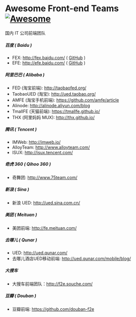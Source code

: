 # Awesome Front-end Teams [![Awesome](https://cdn.rawgit.com/sindresorhus/awesome/d7305f38d29fed78fa85652e3a63e154dd8e8829/media/badge.svg)](https://github.com/sindresorhus/awesome)

国内 IT 公司前端团队

##### 百度 ( Baidu )

- FEX: http://fex.baidu.com/ ( [GitHub](https://github.com/fex-team/) )
- EFE: http://efe.baidu.com/ ( [GitHub](https://github.com/ecomfe) )

##### 阿里巴巴 ( Alibaba )

- FED (淘宝前端): http://taobaofed.org/
- TaobaoUED (淘宝): http://ued.taobao.org/
- AMFE (淘宝手机前端): https://github.com/amfe/article
- Alinode: http://alinode.aliyun.com/blog
- TmallFE (天猫前端): https://tmallfe.github.io/
- THX (阿里妈妈 MUX): http://thx.github.io/

##### 腾讯 ( Tencent )

- IMWeb: http://imweb.io/
- AlloyTeam: http://www.alloyteam.com/
- ISUX: http://isux.tencent.com/

##### 奇虎 360 ( Qihoo 360 )

- 奇舞团: http://www.75team.com/

##### 新浪 ( Sina )

- 新浪 UED: http://ued.sina.com.cn/

##### 美团 ( Meituan )

- 美团前端: http://fe.meituan.com/

##### 去哪儿 ( Qunar )

- UED: http://ued.qunar.com/
- 去哪儿酒店UED移动前端: http://ued.qunar.com/mobile/blog/

##### 大搜车

- 大搜车前端团队：http://f2e.souche.com/

##### 豆瓣 ( Douban )

- 豆瓣前端: https://github.com/douban-f2e
